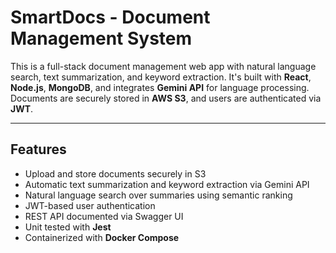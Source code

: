 # SmartDocs - Document Management System

This is a full-stack document management web app with natural language search, text summarization, and keyword extraction. It's built with **React**, **Node.js**, **MongoDB**, and integrates **Gemini API** for language processing. Documents are securely stored in **AWS S3**, and users are authenticated via **JWT**.

---

## Features

- Upload and store documents securely in S3
- Automatic text summarization and keyword extraction via Gemini API
- Natural language search over summaries using semantic ranking
- JWT-based user authentication
- REST API documented via Swagger UI
- Unit tested with **Jest**
- Containerized with **Docker Compose**
